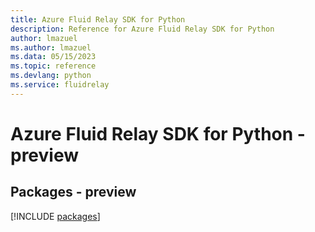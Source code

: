 ```yaml
---
title: Azure Fluid Relay SDK for Python
description: Reference for Azure Fluid Relay SDK for Python
author: lmazuel
ms.author: lmazuel
ms.data: 05/15/2023
ms.topic: reference
ms.devlang: python
ms.service: fluidrelay
---
```

# Azure Fluid Relay SDK for Python - preview
## Packages - preview
[!INCLUDE [packages](fluid-relay-index.md)]